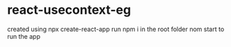 # react-usecontext-eg

created using npx create-react-app
run npm i in the root folder
nom start to run the app
